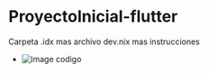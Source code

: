 # ProyectoInicial-flutter
Carpeta .idx mas archivo dev.nix mas instrucciones

* ![image](https://github.com/user-attachments/assets/79aeb8fd-a0e8-46ad-88c9-ddb9f2b449dd)
codigo


